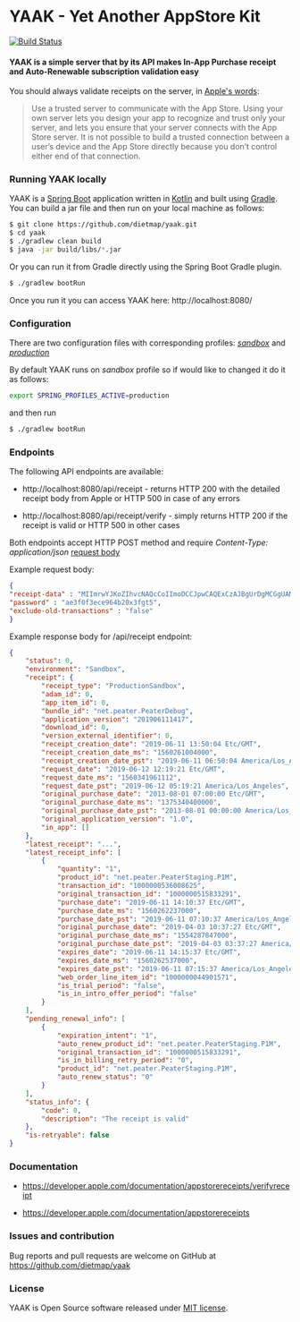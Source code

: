 YAAK - Yet Another AppStore Kit
======

[![Build Status](https://travis-ci.com/dietmap/yaak.svg?branch=master)](https://travis-ci.com/dietmap/yaak)

#### YAAK is a simple server that by its API makes In-App Purchase receipt and Auto-Renewable subscription validation easy

You should always validate receipts on the server, in [Apple's words](https://developer.apple.com/library/ios/releasenotes/General/ValidateAppStoreReceipt/Chapters/ValidateRemotely.html#//apple_ref/doc/uid/TP40010573-CH104-SW1):
> Use a trusted server to communicate with the App Store. Using your own server lets you design your app to recognize and trust only your server, and lets you ensure that your server connects with the App Store server. It is not possible to build a trusted connection between a user’s device and the App Store directly because you don’t control either end of that connection.

### Running YAAK locally

YAAK is a [Spring Boot](https://github.com/spring-projects/spring-boot) application written in [Kotlin](https://github.com/kotlin) and built using [Gradle](https://github.com/gradle). 
You can build a jar file and then run on your local machine as follows:

```bash
$ git clone https://github.com/dietmap/yaak.git
$ cd yaak
$ ./gradlew clean build
$ java -jar build/libs/*.jar
```

Or you can run it from Gradle directly using the Spring Boot Gradle plugin. 

```bash
$ ./gradlew bootRun
```

Once you run it you can access YAAK here: http://localhost:8080/


### Configuration
There are two configuration files with corresponding profiles: [*sandbox*](./src/main/resources/application-sandbox.yml) 
and [*production*](./src/main/resources/application-production.yml)

By default YAAK runs on *sandbox* profile so if would like to changed it do it as follows:

```bash
export SPRING_PROFILES_ACTIVE=production
```

and then run

```bash
$ ./gradlew bootRun
```

### Endpoints
The following API endpoints are available:

* http://localhost:8080/api/receipt - returns HTTP 200 with the detailed receipt body from Apple or HTTP 500 in case of any errors

* http://localhost:8080/api/receipt/verify - simply returns HTTP 200 if the receipt is valid or HTTP 500 in other cases

Both endpoints accept HTTP POST method and require *Content-Type: application/json* [request body](https://developer.apple.com/documentation/appstorereceipts/requestbody)

Example request body:

```json
{
"receipt-data" : "MIImrwYJKoZIhvcNAQcCoIImoDCCJpwCAQExCzAJBgUrDgMCGgUAMIIWUAYJKoZIhvc...",
"password" : "ae3f0f3ece964b20x3fgt5",
"exclude-old-transactions" : "false"
}
```

Example response body for /api/receipt endpoint:

```json
{
    "status": 0,
    "environment": "Sandbox",
    "receipt": {
        "receipt_type": "ProductionSandbox",
        "adam_id": 0,
        "app_item_id": 0,
        "bundle_id": "net.peater.PeaterDebug",
        "application_version": "201906111417",
        "download_id": 0,
        "version_external_identifier": 0,
        "receipt_creation_date": "2019-06-11 13:50:04 Etc/GMT",
        "receipt_creation_date_ms": "1560261004000",
        "receipt_creation_date_pst": "2019-06-11 06:50:04 America/Los_Angeles",
        "request_date": "2019-06-12 12:19:21 Etc/GMT",
        "request_date_ms": "1560341961112",
        "request_date_pst": "2019-06-12 05:19:21 America/Los_Angeles",
        "original_purchase_date": "2013-08-01 07:00:00 Etc/GMT",
        "original_purchase_date_ms": "1375340400000",
        "original_purchase_date_pst": "2013-08-01 00:00:00 America/Los_Angeles",
        "original_application_version": "1.0",
        "in_app": []
    },
    "latest_receipt": "...",
    "latest_receipt_info": [
        {
            "quantity": "1",
            "product_id": "net.peater.PeaterStaging.P1M",
            "transaction_id": "1000000536008625",
            "original_transaction_id": "1000000515833291",
            "purchase_date": "2019-06-11 14:10:37 Etc/GMT",
            "purchase_date_ms": "1560262237000",
            "purchase_date_pst": "2019-06-11 07:10:37 America/Los_Angeles",
            "original_purchase_date": "2019-04-03 10:37:27 Etc/GMT",
            "original_purchase_date_ms": "1554287847000",
            "original_purchase_date_pst": "2019-04-03 03:37:27 America/Los_Angeles",
            "expires_date": "2019-06-11 14:15:37 Etc/GMT",
            "expires_date_ms": "1560262537000",
            "expires_date_pst": "2019-06-11 07:15:37 America/Los_Angeles",
            "web_order_line_item_id": "1000000044901571",
            "is_trial_period": "false",
            "is_in_intro_offer_period": "false"
        }
    ],
    "pending_renewal_info": [
        {
            "expiration_intent": "1",
            "auto_renew_product_id": "net.peater.PeaterStaging.P1M",
            "original_transaction_id": "1000000515833291",
            "is_in_billing_retry_period": "0",
            "product_id": "net.peater.PeaterStaging.P1M",
            "auto_renew_status": "0"
        }
    ],
    "status_info": {
        "code": 0,
        "description": "The receipt is valid"
    },
    "is-retryable": false
}
```

### Documentation

* https://developer.apple.com/documentation/appstorereceipts/verifyreceipt

* https://developer.apple.com/documentation/appstorereceipts

### Issues and contribution

Bug reports and pull requests are welcome on GitHub at https://github.com/dietmap/yaak

### License

YAAK is Open Source software released under [MIT license](./LICENSE.txt).